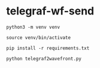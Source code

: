 # telegraf-wf-send

```
python3 -m venv venv

source venv/bin/activate

pip install -r requirements.txt

python telegraf2wavefront.py
```
